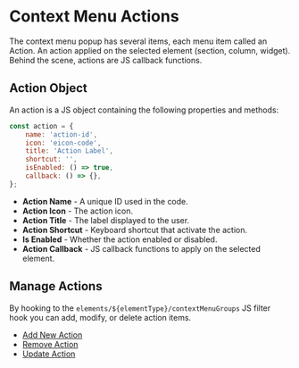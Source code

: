 # Context Menu Actions

The context menu popup has several items, each menu item called an Action. An action applied on the selected element (section, column, widget). Behind the scene, actions are JS callback functions.

## Action Object

An action is a JS object containing the following properties and methods:

```js
const action = {
	name: 'action-id',
	icon: 'eicon-code',
	title: 'Action Label',
	shortcut: '',
	isEnabled: () => true,
	callback: () => {},
};
```

* **Action Name** - A unique ID used in the code.
* **Action Icon** - The action icon.
* **Action Title** - The label displayed to the user.
* **Action Shortcut** - Keyboard shortcut that activate the action.
* **Is Enabled** - Whether the action enabled or disabled.
* **Action Callback** - JS callback functions to apply on the selected element.

## Manage Actions

By hooking to the `elements/${elementType}/contextMenuGroups` JS filter hook you can add, modify, or delete action items.

* [Add New Action](./add-new-action)
* [Remove Action](./remove-action)
* [Update Action](./update-action)
